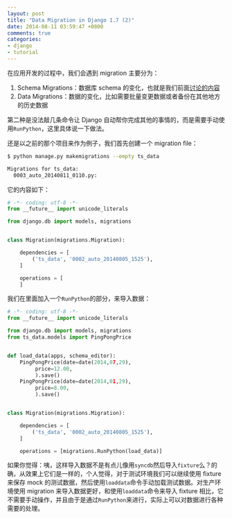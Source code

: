 ```yaml
---
layout: post
title: "Data Migration in Django 1.7 (2)"
date: 2014-08-11 03:59:47 +0800
comments: true
categories:
- django
- tutorial
---
```


在应用开发的过程中，我们会遇到 migration 主要分为：

1. Schema Migrations：数据库 schema 的变化，也就是我们前面[讨论的内容](https://lenciel.com/2014/08/django-1-dot-7-migrations/)
2. Data Migrations：数据的变化，比如需要批量变更数据或者备份在其他地方的历史数据

第二种是没法敲几条命令让 Django 自动帮你完成其他的事情的，而是需要手动使用`RunPython`，这里具体说一下做法。

还是以之前的那个项目来作为例子，我们首先创建一个 migration file：

```bash
$ python manage.py makemigrations --empty ts_data

Migrations for ts_data:
  0003_auto_20140811_0110.py:
```

它的内容如下：

```python
# -*- coding: utf-8 -*-
from __future__ import unicode_literals

from django.db import models, migrations


class Migration(migrations.Migration):

    dependencies = [
        ('ts_data', '0002_auto_20140805_1525'),
    ]

    operations = [
    ]
```

我们在里面加入一个`RunPython`的部分，来导入数据：

```python
# -*- coding: utf-8 -*-
from __future__ import unicode_literals

from django.db import models, migrations
from ts_data.models import PingPongPrice


def load_data(apps, schema_editor):
    PingPongPrice(date=date(2014,07,29),
         price=12.00,
         ).save()
    PingPongPrice(date=date(2014,01,29),
         price=8.00,
         ).save()


class Migration(migrations.Migration):

    dependencies = [
        ('ts_data', '0002_auto_20140805_1525'),
    ]

    operations = [migrations.RunPython(load_data)]
```

如果你觉得：咦，这样导入数据不是有点儿像用`syncdb`然后导入`fixture`么？的确，从效果上它们是一样的，个人觉得，对于测试环境我们可以继续使用 fixture 来保存 mock 的测试数据，然后使用`loaddata`命令手动加载测试数据。对生产环境使用 migration 来导入数据更好，和使用`loaddata`命令来导入 fixture 相比，它不需要手动操作，并且由于是通过`RunPython`来进行，实际上可以对数据进行各种需要的处理。


